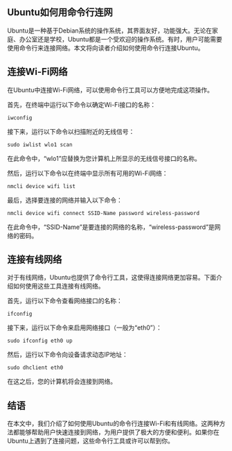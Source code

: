 ## Ubuntu如何用命令行连网

Ubuntu是一种基于Debian系统的操作系统，其界面友好，功能强大。无论在家庭、办公室还是学校，Ubuntu都是一个受欢迎的操作系统。有时，用户可能需要使用命令行来连接网络。本文将向读者介绍如何使用命令行连接Ubuntu。

## 连接Wi-Fi网络

在Ubuntu中连接Wi-Fi网络，可以使用命令行工具可以方便地完成这项操作。

首先，在终端中运行以下命令以确定Wi-Fi接口的名称：

```
iwconfig
```

接下来，运行以下命令以扫描附近的无线信号：

```
sudo iwlist wlo1 scan
```

在此命令中，“wlo1”应替换为您计算机上所显示的无线信号接口的名称。

然后，运行以下命令以在终端中显示所有可用的Wi-Fi网络：

```
nmcli device wifi list
```

最后，选择要连接的网络并输入以下命令：

```
nmcli device wifi connect SSID-Name password wireless-password
```

在此命令中，“SSID-Name”是要连接的网络的名称，“wireless-password”是网络的密码。

## 连接有线网络

对于有线网络，Ubuntu也提供了命令行工具，这使得连接网络更加容易。下面介绍如何使用这些工具连接有线网络。

首先，运行以下命令查看网络接口的名称：

```
ifconfig
```

接下来，运行以下命令来启用网络接口（一般为“eth0”）：

```
sudo ifconfig eth0 up
```

然后，运行以下命令向设备请求动态IP地址：

```
sudo dhclient eth0
```

在这之后，您的计算机将会连接到网络。

## 结语

在本文中，我们介绍了如何使用Ubuntu的命令行连接Wi-Fi和有线网络。这两种方法都能够帮助用户快速连接到网络，为用户提供了极大的方便和便利。如果你在Ubuntu上遇到了连接问题，这些命令行工具或许可以帮到你。